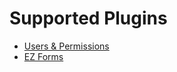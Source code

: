# Supported Plugins

- [Users & Permissions](https://docs.strapi.io/developer-docs/latest/plugins/users-permissions.html)
- [EZ Forms](https://market.strapi.io/plugins/strapi-plugin-ezforms)